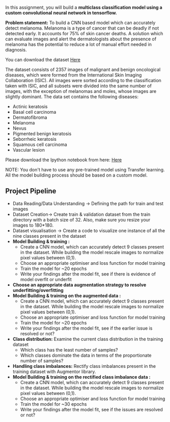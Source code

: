 In this assignment, you will build a **multiclass classification model using a custom convolutional neural network in tensorflow.**

 

**Problem statement:** To build a CNN based model which can accurately detect melanoma. Melanoma is a type of cancer that can be deadly if not detected early. It accounts for 75% of skin cancer deaths. A solution which can evaluate images and alert the dermatologists about the presence of melanoma has the potential to reduce a lot of manual effort needed in diagnosis.

You can download the dataset [Here](https://drive.google.com/file/d/1xLfSQUGDl8ezNNbUkpuHOYvSpTyxVhCs/view?usp=sharing)

The dataset consists of 2357 images of malignant and benign oncological diseases, which were formed from the International Skin Imaging Collaboration (ISIC). All images were sorted according to the classification taken with ISIC, and all subsets were divided into the same number of images, with the exception of melanomas and moles, whose images are slightly dominant.
The data set contains the following diseases:
- Actinic keratosis
- Basal cell carcinoma
- Dermatofibroma
- Melanoma
- Nevus
- Pigmented benign keratosis
- Seborrheic keratosis
- Squamous cell carcinoma
- Vascular lesion
     

Please download the Ipython notebook from here: [Here](Starter_code_Assignment_CNN_Skin_Cancer.ipynb)

NOTE: You don't have to use any pre-trained model using Transfer learning. All the model building process should be based on a custom model.

 
## Project Pipeline

* Data Reading/Data Understanding → Defining the path for train and test images 
* Dataset Creation→ Create train & validation dataset from the train directory with a batch size of 32. Also, make sure you resize your images to 180*180.
* Dataset visualisation → Create a code to visualize one instance of all the nine classes present in the dataset 
* **Model Building & training :**
    * Create a CNN model, which can accurately detect 9 classes present in the dataset. While building the model rescale images to normalize pixel values between (0,1).
    * Choose an appropriate optimiser and loss function for model training
    * Train the model for ~20 epochs
    * Write your findings after the model fit, see if there is evidence of model overfit or underfit
* **Choose an appropriate data augmentation strategy to resolve underfitting/overfitting** 
* **Model Building & training on the augmented data :**
    * Create a CNN model, which can accurately detect 9 classes present in the dataset. While building the model rescale images to normalize pixel values between (0,1).
    * Choose an appropriate optimiser and loss function for model training
    * Train the model for ~20 epochs
    * Write your findings after the model fit, see if the earlier issue is resolved or not?
* **Class distribution:** Examine the current class distribution in the training dataset 
    - Which class has the least number of samples?
    - Which classes dominate the data in terms of the proportionate number of samples?
* **Handling class imbalances:** Rectify class imbalances present in the training dataset with Augmentor library.
* **Model Building & training on the rectified class imbalance data :**
    - Create a CNN model, which can accurately detect 9 classes present in the dataset. While building the model rescale images to normalize pixel values between (0,1).
    - Choose an appropriate optimiser and loss function for model training
    - Train the model for ~30 epochs
    - Write your findings after the model fit, see if the issues are resolved or not?
